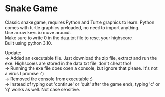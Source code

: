 # Snake Game
Classic snake game, requires Python and Turtle graphics to learn. Python comes with turtle graphics preloaded, no need to import anything.  
Use arrow keys to move around.  
Make sure to write 0 in the data.txt file to reset your highscore.  
Built using python 3.10.  
  
Update:  
  -> Added an executable file. Just download the zip file, extract and run the exe. Highscores are stored in the data.txt file, don't cheat tho!  
  -> Running the exe file does open a console, but ignore that please. It's not a virus I promise :')  
  -> Removed the console from executable :)  
  -> Instead of typing out 'continue' or 'quit' after the game ends, typing 'c' or 'q' works as well. Not case sensitive.